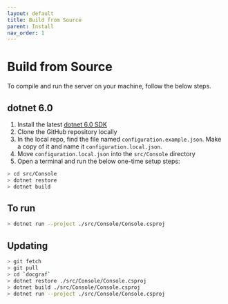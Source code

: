 ```yaml
---
layout: default
title: Build from Source
parent: Install
nav_order: 1
---
```


# Build from Source

To compile and run the server on your machine, follow the below steps.

## dotnet 6.0

1. Install the latest [dotnet 6.0 SDK](https://dotnet.microsoft.com/download/dotnet/6.0)
1. Clone the GitHub repository locally
1. In the local repo, find the file named `configuration.example.json`. Make a copy of it and name it `configuration.local.json`.
1. Move `configuration.local.json` into the `src/Console` directory
1. Open a terminal and run the below one-time setup steps:

```bash
> cd src/Console
> dotnet restore
> dotnet build
```

## To run

```bash
> dotnet run --project ./src/Console/Console.csproj
```

## Updating

```bash
> git fetch
> git pull
> cd `docgraf`
> dotnet restore ./src/Console/Console.csproj
> dotnet build ./src/Console/Console.csproj
> dotnet run --project ./src/Console/Console.csproj
```